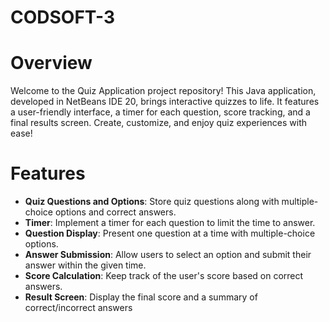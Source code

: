 # CODSOFT-3
# Overview
Welcome to the Quiz Application project repository! This Java application, developed in NetBeans IDE 20, brings interactive quizzes to life. It features a user-friendly interface, a timer for each question, score tracking, and a final results screen. Create, customize, and enjoy quiz experiences with ease!
# Features
*   **Quiz Questions and Options**: Store quiz questions along with multiple-choice options and correct answers.
*   **Timer**: Implement a timer for each question to limit the time to answer.
*   **Question Display**: Present one question at a time with multiple-choice options.
*   **Answer Submission**: Allow users to select an option and submit their answer within the given time.
*   **Score Calculation**: Keep track of the user's score based on correct answers.
*   **Result Screen**: Display the final score and a summary of correct/incorrect answers
